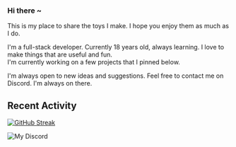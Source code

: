 ### Hi there ~ 
This is my place to share the toys I make. I hope you enjoy them as much as I do.

I'm a full-stack developer. Currently 18 years old, always learning. I love to make things that are useful and fun.<br/>
I'm currently working on a few projects that I pinned below.

I'm always open to new ideas and suggestions. Feel free to contact me on Discord. I'm always on there.

Recent Activity
----

<!--RECENT_ACTIVITY:start-->

[![GitHub Streak](https://streak-stats.demolab.com?user=chimpdev&date_format=j%20M%5B%20Y%5D)](https://git.io/streak-stats)

![My Discord](https://discord-readme-badge.vercel.app/api?id=957840712404193290)
